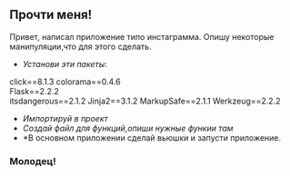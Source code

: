 ## Прочти меня!

Привет, написал приложение типо инстаграмма.
Опишу некоторые манипуляции,что для этого сделать.
- *Установи эти пакеты*:

click==8.1.3
colorama==0.4.6    
Flask==2.2.2       
itsdangerous==2.1.2
Jinja2==3.1.2
MarkupSafe==2.1.1
Werkzeug==2.2.2

- *Импортируй в проект*
- *Создай файл для функций,опиши нужные функии там*
- *В основном приложении сделай вьюшки и запусти приложение.


### Молодец!
